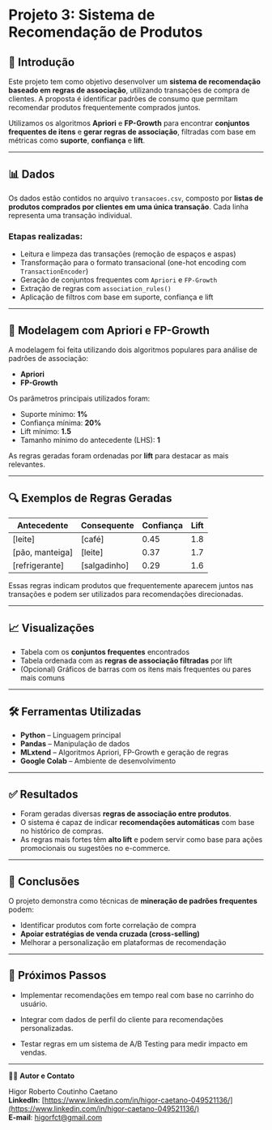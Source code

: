# Projeto 3: Sistema de Recomendação de Produtos

## 📝 Introdução

Este projeto tem como objetivo desenvolver um **sistema de recomendação baseado em regras de associação**, utilizando transações de compra de clientes. A proposta é identificar padrões de consumo que permitam recomendar produtos frequentemente comprados juntos.

Utilizamos os algoritmos **Apriori** e **FP-Growth** para encontrar **conjuntos frequentes de itens** e **gerar regras de associação**, filtradas com base em métricas como **suporte**, **confiança** e **lift**.

---

## 📊 Dados

Os dados estão contidos no arquivo `transacoes.csv`, composto por **listas de produtos comprados por clientes em uma única transação**. Cada linha representa uma transação individual.

### Etapas realizadas:
- Leitura e limpeza das transações (remoção de espaços e aspas)  
- Transformação para o formato transacional (one-hot encoding com `TransactionEncoder`)  
- Geração de conjuntos frequentes com `Apriori` e `FP-Growth`  
- Extração de regras com `association_rules()`  
- Aplicação de filtros com base em suporte, confiança e lift

---

## 🤖 Modelagem com Apriori e FP-Growth

A modelagem foi feita utilizando dois algoritmos populares para análise de padrões de associação:

- **Apriori**  
- **FP-Growth**

Os parâmetros principais utilizados foram:

- Suporte mínimo: **1%**  
- Confiança mínima: **20%**  
- Lift mínimo: **1.5**  
- Tamanho mínimo do antecedente (LHS): **1**

As regras geradas foram ordenadas por **lift** para destacar as mais relevantes.

---

## 🔍 Exemplos de Regras Geradas

| Antecedente         | Consequente       | Confiança | Lift |
|---------------------|-------------------|-----------|------|
| [leite]             | [café]            | 0.45      | 1.8  |
| [pão, manteiga]     | [leite]           | 0.37      | 1.7  |
| [refrigerante]      | [salgadinho]      | 0.29      | 1.6  |

Essas regras indicam produtos que frequentemente aparecem juntos nas transações e podem ser utilizados para recomendações direcionadas.

---

## 📈 Visualizações

- Tabela com os **conjuntos frequentes** encontrados  
- Tabela ordenada com as **regras de associação filtradas** por lift  
- (Opcional) Gráficos de barras com os itens mais frequentes ou pares mais comuns

---

## 🛠️ Ferramentas Utilizadas

- **Python** – Linguagem principal  
- **Pandas** – Manipulação de dados  
- **MLxtend** – Algoritmos Apriori, FP-Growth e geração de regras  
- **Google Colab** – Ambiente de desenvolvimento  

---

## ✅ Resultados

- Foram geradas diversas **regras de associação entre produtos**.  
- O sistema é capaz de indicar **recomendações automáticas** com base no histórico de compras.  
- As regras mais fortes têm **alto lift** e podem servir como base para ações promocionais ou sugestões no e-commerce.

---

## 🧠 Conclusões

O projeto demonstra como técnicas de **mineração de padrões frequentes** podem:

- Identificar produtos com forte correlação de compra  
- **Apoiar estratégias de venda cruzada (cross-selling)**  
- Melhorar a personalização em plataformas de recomendação  

---

## 🔄 Próximos Passos

- Implementar recomendações em tempo real com base no carrinho do usuário.

- Integrar com dados de perfil do cliente para recomendações personalizadas.

- Testar regras em um sistema de A/B Testing para medir impacto em vendas.



---

🧑‍💻 **Autor e Contato**

Higor Roberto Coutinho Caetano  
**LinkedIn**: [https://www.linkedin.com/in/higor-caetano-049521136/](https://www.linkedin.com/in/higor-caetano-049521136/)  
**E-mail**: higorfct@gmail.com
